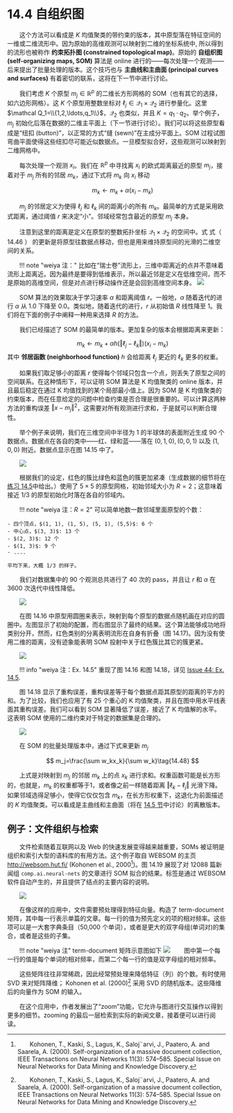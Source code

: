 # 14.4 自组织图

<style>p{text-indent:2em;2}</style>

这个方法可以看成是 $K$ 均值聚类的带约束的版本，其中原型落在特征空间的一维或二维流形中。因为原始的高维观测可以映射到二维的坐标系统中, 所以得到的流形也被称作 **约束拓扑图 (constrained topological map)**。原始的 **自组织图 (self-organizing maps, SOM)** 算法是 online 进行的——每次处理一个观测——后来提出了批量处理的版本。这个技巧也与 **主曲线和主曲面 (principal curves and surfaces)** 有着密切的联系，这将在下一节中进行讨论。

我们考虑 $K$ 个原型 $m_j\in \mathbb{R}^p$ 的二维长方形网格的 SOM（也有其它的选择，如六边形网格）。这 $K$ 个原型用整数坐标对 $\ell_j\in\mathcal Q_1\times \mathcal Q_2$ 进行参量化。这里 $\mathcal Q_1=\\{1,2,\ldots,q_1\\}$，$\mathcal Q_2$ 也类似，并且 $K=q_1\cdot q_2$。举个例子， $m_j$ 初始化后落在数据的二维主平面上（下一节进行讨论）。我们可以将这些原型看成是“纽扣 (button)”，以正常的方式“缝 (sewn)”在主成分平面上。SOM 过程试图弯曲平面使得这些纽扣尽可能近似数据点。一旦模型拟合好，这些观测可以映射到二维网格中。

每次处理一个观测 $x_i$。我们在 $\mathbb{R}^p$ 中寻找离 $x_i$ 的欧式距离最近的原型 $m_j$，接着对于 $m_j$ 所有的邻居 $m_k$，通过下式将 $m_k$ 向 $x_i$ 移动

$$
m_k\leftarrow m_k+\alpha (x_i-m_k)\tag{14.46}
$$

$m_j$ 的邻居定义为使得 $\ell_j$ 和 $\ell_k$ 间的距离小的所有 $m_k$。最简单的方式是采用欧式距离，通过阈值 $r$ 来决定“小”。邻域经常包含最近的原型 $m_j$ 本身。

注意到这里的距离是定义在原型的整数拓扑坐标 $\mathcal Q_1\times \mathcal Q_2$ 的空间中。式 式（ 14.46 ） 的更新是将原型往数据点移动，但也是用来维持原型间的光滑的二维空间的关系。

!!! note "weiya 注："
    比如在“瑞士卷”流形上，三维中距离近的点并不意味着流形上距离近。因为最终是要得到低维表示，所以最近邻是定义在低维空间，而不是原始的高维空间，但是对点进行移动操作还是会回到高维空间本身。
    ![](../img/14/swiss_roll.png)


SOM 算法的效果取决于学习速率 $\alpha$ 和距离阈值 $r$。一般地，$\alpha$ 随着迭代的进行 $\alpha$ 从 1.0 下降至 0.0。类似地，随着迭代的进行，$r$ 从初始值 $R$ 线性降至 1。我们将在下面的例子中阐释一种用来选择 $R$ 的方法。

我们已经描述了 SOM 的最简单的版本。更加复杂的版本会根据距离来更新：

$$
m_k\leftarrow m_k + \alpha h(\Vert \ell_j-\ell_k\Vert)(x_i-m_k)\tag{14.47}
$$
其中 **邻居函数 (neighborhood function)** $h$ 会给距离 $\ell_j$ 更近的 $\ell_k$ 更多的权重。

如果我们取足够小的距离 $r$ 使得每个邻域只包含一个点，则丢失了原型之间的空间联系。在这种情形下，可以证明 SOM 算法是 K 均值聚类的 online 版本，并且最后稳定在通过 K 均值找到的某个局部最小值上。因为 SOM 是 K 均值聚类的约束版本，而在任意给定的问题中检查约束是否合理是很重要的。可以计算这两种方法的重构误差 $\Vert x-m_j\Vert^2$，这需要对所有观测进行求和，于是就可以判断合理性。

举个例子来说明，我们在三维空间中半径为 1 的半球体的表面附近生成 90 个数据点。数据点在各自的类中——红、绿和蓝——落在 $(0,1,0),(0,0,1)$ 以及 $(1,0,0)$ 附近。数据点显示在图 14.15 中了。

![](../img/14/fig14.15.png)

根据我们的设定，红色的簇比绿色和蓝色的簇更加紧凑（生成数据的细节将在[练习 14.5](https://github.com/szcf-weiya/ESL-CN/issues/44)中给出。）使用了 $5\times 5$ 的原型网格，初始邻域大小为 $R=2$；这意味着接近 1/3 的原型初始化时落在各自的邻域内。

!!! note "weiya 注：$R = 2$"
    可以简单地数一数邻域里面原型的个数：

    - 四个顶点，$(1, 1), (1, 5), (5, 1), (5,5)$: 6 个
    - 中心点，$(3, 3)$: 13 个
    - $(2, 3)$: 12 个
    - $(1, 3)$: 9 个
    - ....

    平均下来，大概 1/3 的样子。

我们对数据集中的 90 个观测总共进行了 40 次的 pass，并且让 $r$ 和 $\alpha$ 在 3600 次迭代中线性降低。

![](../img/14/fig14.16.png)


在图 14.16 中原型用圆圈来表示，映射到每个原型的数据点随机画在对应的圆圈中。左图显示了初始的配置，而右图显示了最终的结果。这个算法能够成功地将类别分开，然而，红色类别的分离表明流形在自身有折叠（图 14.17)。因为没有使用二维的距离，没有迹象能表明 SOM 投射中关于红色簇比其它的簇更紧。

![](../img/14/fig14.17.png)

!!! info "weiya 注：Ex. 14.5"
    重现了图 14.16 和图 14.18，详见 [Issue 44: Ex. 14.5](https://github.com/szcf-weiya/ESL-CN/issues/44).

图 14.18 显示了重构误差，重构误差等于每个数据点距其原型的距离的平方的和。为了比较，我们也应用了有 25 个重心的 K 均值聚类，并且在图中用水平线表面其重构误差。我们可以看到 SOM 显著降低了误差，接近了 K 均值解的水平。这表明 SOM 使用的二维约束对于特定的数据集是合理的。

![](../img/14/fig14.18.png)

在 SOM 的批量处理版本中，通过下式来更新 $m_j$

$$
m_j=\frac{\sum w_kx_k}{\sum w_k}\tag{14.48}
$$

上式是对映射到 $m_j$ 的邻居 $m_k$ 上的点 $x_k$ 进行求和。权重函数可能是长方形的，也就是，$m_k$ 的权重都等于1，或者像之前一样随着距离 $\Vert \ell_k-\ell_j\Vert$ 光滑下降。如果邻域选得足够小，使得它仅仅包含 $m_k$，在长方形权重下，这退化为前面描述的 $K$ 均值聚类。可以看成是主曲线和主曲面（将在 [14.5 节](14.5-Principal-Components-Curves-and-Surfaces/index.html)中讨论）的离散版本。

## 例子：文件组织与检索

文件检索随着互联网以及 Web 的快速发展变得越来越重要，SOMs 被证明是组织和索引大型的语料库的有用方法。这个例子取自 WEBSOM 的主页 http://websom.hut.fi/ (Kohonen et al., 2000[^1])。图 14.19 展现了对 12088 篇新闻组 `comp.ai.neural-nets` 的文章进行 SOM 拟合的结果。标签是通过 WEBSOM 软件自动产生的，并且提供了结点的主要内容的说明。

![](../img/14/fig14.19.png)

在像这样的应用中，文件需要预处理得到特征向量。构造了 term-document 矩阵，其中每一行表示单篇的文章。每一行的值为预先定义的项的相对频率。这些项可以是一大套字典条目（50,000 个单词），或者是更大的双字母组(单词对)的集合，或者是这些的子集。

!!! note "weiya 注"
    term-document 矩阵示意图如下
    ![](../img/14/dtm1.png)
    图中第一个每一行的值是每个单词的相对频率，而第二个每一行的值是双字母组的相对频率。

这些矩阵往往非常稀疏，因此经常预处理来降低特征（列）的个数。有时使用 SVD 来对矩阵降维； Kohonen et al. (2000)[^1] 采用 SVD 的随机版本。这些降维后的向量作为 SOM 的输入。

在这个应用中，作者发展出了“zoom”功能，它允许与图进行交互操作以得到更多的细节。zooming 的最后一层检索到实际的新闻文章，接着便可以进行阅读。

[^1]: Kohonen, T., Kaski, S., Lagus, K., Saloj¨arvi, J., Paatero, A. and Saarela, A. (2000). Self-organization of a massive document collection, IEEE Transactions on Neural Networks 11(3): 574–585. Special Issue on Neural Networks for Data Mining and Knowledge Discovery.
